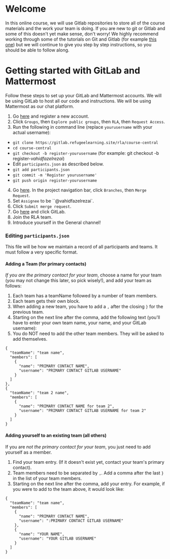 # Welcome

In this online course, we will use Gitlab repositories to store all of the course materials and the work your team is doing. If you are new to git or Gitlab and some of this doesn't yet make sense, don't worry! We highly recommend working through some of the tutorials on Git and Gitlab (for example [this one](https://about.gitlab.com/2016/10/25/gitlab-workflow-an-overview/)) but we will continue to give you step by step instructions, so you should be able to follow along.

# Getting started with GitLab and Mattermost

Follow these steps to set up your GitLab and Mattermost accounts. We will be using GitLab to host all our code and instructions. We will be using Mattermost as our chat platform.
1. Go [here](https://gitlab.refugeelearning.site) and register a new account.
2. Click `Groups`, then `Explore public groups`, then `RLA`, then `Request Access`.
3. Run the following in command line (replace `yourusername` with your actual username):
  - `git clone https://gitlab.refugeelearning.site/rla/course-central`
  - `cd course-central`
  - `git checkout -b register-yourusername` (for example: git checkout -b register-*vahidfazelrezai*)
  - Edit `participants.json` as described below.
  - `git add participants.json`
  - `git commit -m 'Register yourusername'`
  - `git push origin register-yourusername`
4. Go [here](https://gitlab.refugeelearning.site/rla/course-central). In the project navigation bar, click `Branches`, then `Merge Request`.
5. Set `Assignee` to be ``@vahidfazelrezai`.
6. Click `Submit merge request`.
7. Go [here](https://mattermost.refugeelearning.site) and click GitLab.
8. Join the RLA team.
9. Introduce yourself in the General channel!


### Editing `participants.json`
This file will be how we maintain a record of all participants and teams. It must follow a very specific format.

#### Adding a Team (for primary contacts)

*If you are the primary contact for your team*, choose a name for your team (you may not change this later, so pick wisely!), and add your team as follows:

1. Each team has a teamName followed by a number of team members. 
2. Each team gets their own block.
3. When adding a new team, you have to add a `,` after the closing `}` for the previous team. 
4. Starting on the next line after the comma, add the following text (you'll have to enter your own team name, your name, and your GitLab username):
5. You do NOT need to add the other team members. They will be asked to add themselves. 

```
{
  "teamName": "team name",
  "members": [
    {
      "name": "PRIMARY CONTACT NAME",
      "username": "PRIMARY CONTACT GITLAB USERNAME"
    }
  ]
},
{
  "teamName": "team 2 name",
  "members": [
    {
      "name": "PRIMARY CONTACT NAME for team 2",
      "username": "PRIMARY CONTACT GITLAB USERNAME for team 2"
    }
  ]
}
```

#### Adding yourself to an existing team (all others)

If you are *not the primary contact for your team*, you just need to add yourself as a member. 
1. Find your team entry. (If it doesn't exist yet, contact your team's primary contact). 
2. Team members need to be separated by `,`. Add a comma after the last `}` in the list of your team members. 
3. Starting on the next line after the comma, add your entry. For example, if you were to add to the team above, it would look like:

```
{
  "teamName": "team name",
  "members": [
    {
      "name": "PRIMARY CONTACT NAME",
      "username": ":PRIMARY CONTACT GITLAB USERNAME"
    },
    {
      "name": "YOUR NAME",
      "username": "YOUR GITLAB USERNAME"
    }
  ]
}
```

